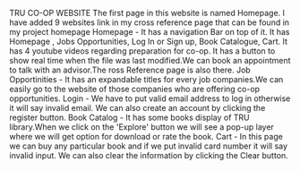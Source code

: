 TRU CO-OP WEBSITE
The first page in this website is named Homepage.
I have added 9 websites link in my cross reference page that can be found in my project homepage
Homepage - It has a navigation Bar on top of it. It has Homepage , Jobs Opportunities, Log In or Sign up, Book Catalogue, Cart. It has 4 youtube videos regarding preparation for co-op. It has a button to show real time when the file was last modified.We can book an appointment to talk with an advisor.The ross Reference page is also there.
Job Opportinities - It has an expandable titles for every job companies.We can easily go to the website of those companies who are offering co-op opportunities.
Login - We have to put valid email address to log in otherwise it will say invalid email. We can also create an account by clicking the register button.
Book Catalog - It has some books display of TRU library.When we click on the 'Explore' button we will see a pop-up layer where we will get option for download or rate the book.
Cart - In this page we can buy any particular book and if we put invalid card number it will say invalid input. We can also clear the information by clicking the Clear button.
